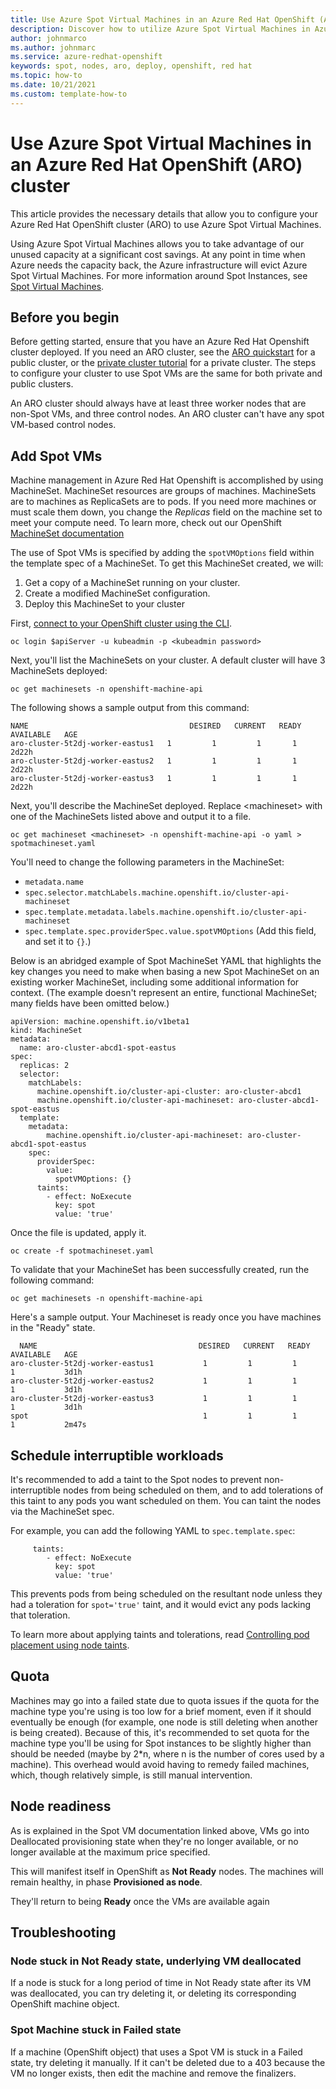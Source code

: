 ```yaml
---
title: Use Azure Spot Virtual Machines in an Azure Red Hat OpenShift (ARO) cluster
description: Discover how to utilize Azure Spot Virtual Machines in Azure Red Hat OpenShift (ARO)
author: johnmarco
ms.author: johnmarc
ms.service: azure-redhat-openshift
keywords: spot, nodes, aro, deploy, openshift, red hat
ms.topic: how-to
ms.date: 10/21/2021
ms.custom: template-how-to
---
```


# Use Azure Spot Virtual Machines in an Azure Red Hat OpenShift (ARO) cluster

This article provides the necessary details that allow you to configure your Azure Red Hat OpenShift cluster (ARO) to use Azure Spot Virtual Machines.

Using Azure Spot Virtual Machines allows you to take advantage of our unused capacity at a significant cost savings. At any point in time when Azure needs the capacity back, the Azure infrastructure will evict Azure Spot Virtual Machines. For more information around Spot Instances, see [Spot Virtual Machines](/azure/virtual-machines/spot-vms).

## Before you begin

Before getting started, ensure that you have an Azure Red Hat Openshift cluster deployed. If you need an ARO cluster, see the [ARO quickstart](create-cluster.md) for a public cluster, or the [private cluster tutorial](howto-create-private-cluster-4x.md) for a private cluster. The steps to configure your cluster to use Spot VMs are the same for both private and public clusters.

An ARO cluster should always have at least three worker nodes that are non-Spot VMs, and three control nodes. An ARO cluster can't have any spot VM-based control nodes.

## Add Spot VMs

Machine management in Azure Red Hat Openshift is accomplished by using MachineSet. MachineSet resources are groups of machines. MachineSets are to machines as ReplicaSets are to pods. If you need more machines or must scale them down, you change the *Replicas* field on the machine set to meet your compute need. To learn more, check out our OpenShift [MachineSet documentation](https://docs.openshift.com/container-platform/4.8/machine_management/creating_machinesets/creating-machineset-azure.html)

The use of Spot VMs is specified by adding the `spotVMOptions` field within the template spec of a MachineSet.
To get this MachineSet created, we will:

1. Get a copy of a MachineSet running on your cluster.
2. Create a modified MachineSet configuration.
3. Deploy this MachineSet to your cluster

First, [connect to your OpenShift cluster using the CLI](connect-cluster.md).

```azurecli-interactive
oc login $apiServer -u kubeadmin -p <kubeadmin password>
```

Next, you'll list the MachineSets on your cluster. A default cluster will have 3 MachineSets deployed: 
```azurecli-interactive
oc get machinesets -n openshift-machine-api
```

The following shows a sample output from this command: 
```
NAME                                    DESIRED   CURRENT   READY   AVAILABLE   AGE
aro-cluster-5t2dj-worker-eastus1   1         1         1       1           2d22h
aro-cluster-5t2dj-worker-eastus2   1         1         1       1           2d22h
aro-cluster-5t2dj-worker-eastus3   1         1         1       1           2d22h
```

Next, you'll describe the MachineSet deployed. Replace \<machineset\> with one of the MachineSets listed above and output it to a file.

```azurecli-interactive
oc get machineset <machineset> -n openshift-machine-api -o yaml > spotmachineset.yaml
```

You'll need to change the following parameters in the MachineSet:
- `metadata.name`
- `spec.selector.matchLabels.machine.openshift.io/cluster-api-machineset`
- `spec.template.metadata.labels.machine.openshift.io/cluster-api-machineset`
- `spec.template.spec.providerSpec.value.spotVMOptions` (Add this field, and set it to `{}`.)


Below is an abridged example of Spot MachineSet YAML that highlights the key changes you need to make when basing a new Spot MachineSet on an existing worker MachineSet, including some additional information for context. (The example doesn't represent an entire, functional MachineSet; many fields have been omitted below.)

```
apiVersion: machine.openshift.io/v1beta1
kind: MachineSet
metadata:
  name: aro-cluster-abcd1-spot-eastus
spec:
  replicas: 2
  selector:
    matchLabels:
      machine.openshift.io/cluster-api-cluster: aro-cluster-abcd1
      machine.openshift.io/cluster-api-machineset: aro-cluster-abcd1-spot-eastus
  template:
    metadata:
        machine.openshift.io/cluster-api-machineset: aro-cluster-abcd1-spot-eastus
    spec:
      providerSpec:
        value:
          spotVMOptions: {}
      taints:
        - effect: NoExecute
          key: spot
          value: 'true'
```

Once the file is updated, apply it.

```azurecli-interactive
oc create -f spotmachineset.yaml
```

To validate that your MachineSet has been successfully created, run the following command:
```azurecli-interactive
oc get machinesets -n openshift-machine-api
```

Here's a sample output. Your Machineset is ready once you have machines in the "Ready" state.
```
  NAME                                    DESIRED   CURRENT   READY   AVAILABLE   AGE
aro-cluster-5t2dj-worker-eastus1           1         1         1       1           3d1h
aro-cluster-5t2dj-worker-eastus2           1         1         1       1           3d1h
aro-cluster-5t2dj-worker-eastus3           1         1         1       1           3d1h
spot                                       1         1         1       1           2m47s
```

## Schedule interruptible workloads

It's recommended to add a taint to the Spot nodes to prevent non-interruptible nodes from being scheduled on them, and to add tolerations of this taint to any pods you want scheduled on them. You can taint the nodes via the MachineSet spec.

For example, you can add the following YAML to `spec.template.spec`:

```
     taints:
        - effect: NoExecute
          key: spot
          value: 'true'
```

This prevents pods from being scheduled on the resultant node unless they had a toleration for `spot='true'` taint, and it would evict any pods lacking that toleration.

To learn more about applying taints and tolerations, read [Controlling pod placement using node taints](https://docs.openshift.com/container-platform/4.7/nodes/scheduling/nodes-scheduler-taints-tolerations.html).

## Quota

Machines may go into a failed state due to quota issues if the quota for the machine type you're using is too low for a brief moment, even if it should eventually be enough (for example, one node is still deleting when another is being created). Because of this, it's recommended to set quota for the machine type you'll be using for Spot instances to be slightly higher than should be needed (maybe by 2*n, where n is the number of cores used by a machine). This overhead would avoid having to remedy failed machines, which, though relatively simple, is still manual intervention.

## Node readiness

As is explained in the Spot VM documentation linked above, VMs go into Deallocated provisioning state when they're no longer available, or no longer available at the maximum price specified.

This will manifest itself in OpenShift as **Not Ready** nodes. The machines will remain healthy, in phase **Provisioned as node**.

They'll return to being **Ready** once the VMs are available again

## Troubleshooting

### Node stuck in Not Ready state, underlying VM deallocated

If a node is stuck for a long period of time in Not Ready state after its VM was deallocated, you can try deleting it, or deleting its corresponding OpenShift machine object.

### Spot Machine stuck in Failed state

If a machine (OpenShift object) that uses a Spot VM is stuck in a Failed state, try deleting it manually. If it can't be deleted due to a 403 because the VM no longer exists, then edit the machine and remove the finalizers.
